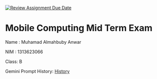 [![Review Assignment Due Date](https://classroom.github.com/assets/deadline-readme-button-22041afd0340ce965d47ae6ef1cefeee28c7c493a6346c4f15d667ab976d596c.svg)](https://classroom.github.com/a/T0qt99Uw)

# Mobile Computing Mid Term Exam
Name : Muhamad Almahbuby Anwar

NIM  : 1313623066

Class: B

Gemini Prompt History: [History](https://gemini.google.com/share/3cf614ae88f0)
